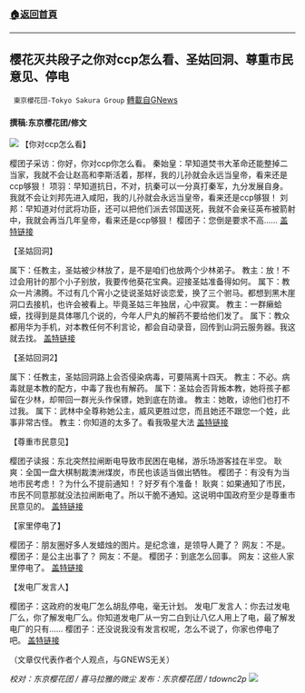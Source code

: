 ###  [:house:返回首頁](https://github.com/ourhimalayas/txt)
---


## 樱花灭共段子之你对ccp怎么看、圣姑回洞、尊重市民意见、停电
` 東京櫻花団-Tokyo Sakura Group` [轉載自GNews](https://gnews.org/zh-hans/1563426/)

#### 撰稿:东京樱花团/修文
![](https://assets.gnews.org/wp-content/uploads/2021/09/b78f379f29e4f9845057ec21936542bf.jpg)
【你对ccp怎么看】

樱团子采访：你好，你对ccp你怎么看。
秦始皇：早知道焚书大革命还能整掉二当家，我就不会让赵高和李斯活着，那样，我的儿孙就会永远当皇帝，看来还是ccp够狠！
项羽：早知道抗日，不对，抗秦可以一分真打秦军，九分发展自身。 我就不会让刘邦先进入咸阳，我的儿孙就会永远当皇帝，看来还是ccp够狠！
刘邦：早知道对付武将功臣，还可以把他们派去邻国送死，我就不会亲征英布被箭射中，我就会再当几年皇帝，看来还是ccp够狠！
樱团子：您倒是要求不高……
[盖特链接](https://www.gettr.com/post/pc5ibkbeab)

【圣姑回洞】

属下：任教主，圣姑被少林放了，是不是咱们也放两个少林弟子。
教主：放！不过会用针的那个小子别放，我要传他葵花宝典。迎接圣姑准备得如何。
属下：教众一片沸腾。不过有几个宵小之徒说圣姑好谈恋爱，换了三个驸马。都想到黑木崖洞口去接机，也许会被看上。毕竟圣姑三年独居，心中寂寞。
教主：一群癞蛤蟆，找得到是具体哪几个说的，今年人尸丸的解药不要给他们发了。
属下：教众都用华为手机，对本教任何不利言论，都会自动录音，回传到山洞云服务器。我这就去找。
[盖特链接](https://www.gettr.com/post/pc8nqkb6e3)

【圣姑回洞2】

属下：任教主，圣姑回洞路上会否侵染病毒，可要隔离十四天。
教主：不必。病毒就是本教的配方，中毒了我也有解药。
属下：圣姑会否背叛本教，她将孩子都留在少林，却带回一群光头作保镖，她到底在防谁。
教主：她敢，谅他们也打不过我。
属下：武林中全尊称她公主，威风更胜过您，而且她还不跟您一个姓，此事非常古怪。
教主：你知道的太多了。看我吸星大法
[盖特链接](https://www.gettr.com/post/pc9sysb2ca)

【尊重市民意见】

樱团子读报：东北突然拉闸断电导致市民困在电梯，游乐场游客挂在半空。
耿爽：全国一盘大棋制裁澳洲煤炭，市民也该适当做出牺牲。
樱团子：有没有为当地市民考虑！？为什么不提前通知！？好歹有个准备！
耿爽：如果通知了市民，市民不同意那就没法拉闸断电了。所以干脆不通知。这说明中国政府至少是尊重市民意见的。
[盖特链接](https://www.gettr.com/post/pc9qfd5095)

【家里停电了】

樱团子：朋友圈好多人发蜡烛的图片。是纪念谁，是领导人薨了？
网友：不是。
樱团子：是公主出事了？
网友：不是。
樱团子：到底怎么回事。
网友：这些人家里停电了。
[盖特链接](https://www.gettr.com/post/pcaql663cf)

【发电厂发言人】

樱团子：这政府的发电厂怎么胡乱停电，毫无计划。
发电厂发言人：你去过发电厂么，你了解发电厂么。你知道发电厂从一穷二白到让八亿人用上了电，最了解发电厂的只有……
樱团子：还没说我没有发言权呢，怎么不说了，你家也停电了吧。
[盖特链接](https://www.gettr.com/post/pcbayd4162)

（文章仅代表作者个人观点，与GNEWS无关）

*校对：东京樱花团 / 喜马拉雅的微尘*
*发布：东京樱花团 / tdownc2p*
![](https://assets.gnews.org/wp-content/uploads/2021/08/image0-1-36.jpg)
